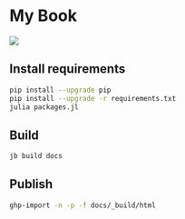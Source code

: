 # My Book

[![](https://img.shields.io/badge/docs-stable-blue.svg)](https://mkihara.github.io/mybook/)

## Install requirements

```sh
pip install --upgrade pip
pip install --upgrade -r requirements.txt
julia packages.jl
```

## Build

```sh
jb build docs
```

## Publish

```sh
ghp-import -n -p -f docs/_build/html
```
